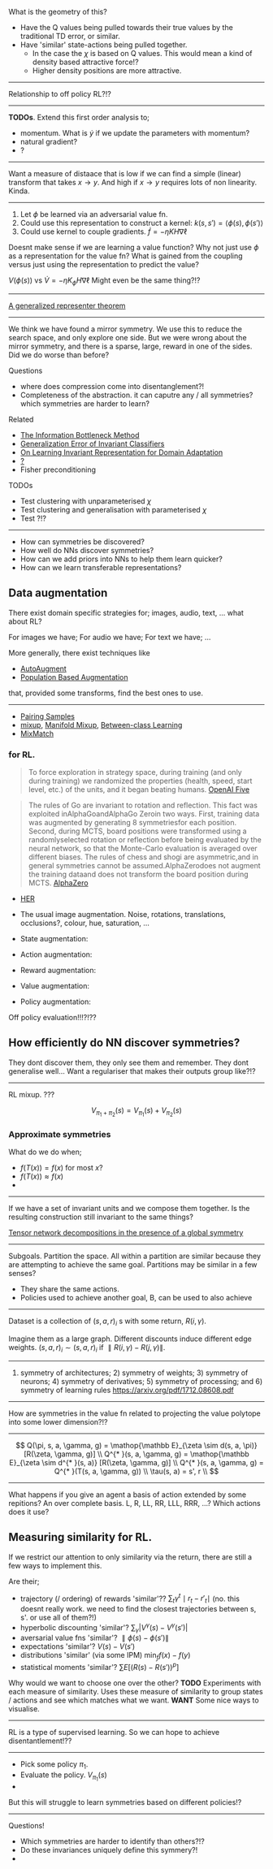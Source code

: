 
What is the geometry of this?
- Have the Q values being pulled towards their true values by the traditional TD error, or similar.
- Have 'similar' state-actions being pulled together.
  - In the case the $\chi$ is based on Q values. This would mean a kind of density based attractive force!?
  - Higher density positions are more attractive.

***

Relationship to off policy RL?!?

***
__TODOs__. Extend this first order analysis to;
- momentum. What is $\dot y$ if we update the parameters with momentum?
- natural gradient?
- ?

***

Want a measure of distaace that is low if we can find a simple (linear) transform that takes $x\to y$. And high if $x\to y$ requires lots of non linearity. Kinda.

***
1. Let $\phi$ be learned via an adversarial value fn.
2. Could use this representation to construct a kernel: $k(s, s') = \langle \phi(s), \phi(s') \rangle$
3. Could use kernel to couple gradients. $\dot f = -\eta KH\nabla \ell$

Doesnt make sense if we are learning a value function? Why not just use $\phi$ as a representation for the value fn? What is gained from the coupling versus just using the representation to predict the value?

$V(\phi(s))$ vs $\dot V = -\eta K_{\phi}H\nabla \ell$
Might even be the same thing?!?

***

[A generalized representer theorem](https://citeseerx.ist.psu.edu/viewdoc/download;jsessionid=FF17282B5B5DAAB20E1CFD46D3A77B05?doi=10.1.1.42.8617&rep=rep1&type=pdf)

***

We think we have found a mirror symmetry. We use this to reduce the search space, and only explore one side. But we were wrong about the mirror symmetry, and there is a sparse, large, reward in one of the sides. Did we do worse than before?


Questions
- where does compression come into disentanglement?!
- Completeness of the abstraction. it can caputre any / all symmetries? which symmetries are harder to learn?

Related

- [The Information Bottleneck Method](https://www.cs.huji.ac.il/labs/learning/Papers/allerton.pdf)
- [Generalization Error of Invariant Classifiers](https://arxiv.org/abs/1610.04574)
- [On Learning Invariant Representation for Domain Adaptation](https://arxiv.org/abs/1901.09453)
- [?](?)
- Fisher preconditioning

TODOs
- Test clustering with unparameterised $\chi$
- Test clustering and generalisation with parameterised $\chi$
- Test ?!?


***

- How can symmetries be discovered?
- How well do NNs discover symmetries?
- How can we add priors into NNs to help them learn quicker?
- How can we learn transferable representations?

## Data augmentation

There exist domain specific strategies for; images, audio, text, ... what about RL?

For images we have;
For audio we have;
For text we have;  ...

More generally, there exist techniques like

- [AutoAugment](https://arxiv.org/abs/1805.09501)
- [Population Based Augmentation](https://arxiv.org/abs/1905.05393)

that, provided some transforms, find the best ones to use.

***

- [Pairing Samples](https://arxiv.org/abs/1801.02929)
- [mixup](https://arxiv.org/abs/1710.09412), [Manifold Mixup](https://arxiv.org/abs/1806.05236), [Between-class Learning](https://arxiv.org/abs/1711.10284)
- [MixMatch](https://arxiv.org/pdf/1905.02249v1.pdf)

### for RL.

> To force exploration in strategy space, during training (and only during training) we randomized the properties (health, speed, start level, etc.) of the units, and it began beating humans. [OpenAI Five](https://openai.com/blog/openai-five/)

> The rules of Go are invariant to rotation and reflection. This fact was exploited inAlphaGoandAlphaGo Zeroin two ways. First, training data was augmented by generating 8 symmetriesfor each position.  Second, during MCTS, board positions were transformed using a randomlyselected rotation or reflection before being evaluated by the neural network, so that the Monte-Carlo evaluation is averaged over different biases. The rules of chess and shogi are asymmetric,and in general symmetries cannot be assumed.AlphaZerodoes not augment the training dataand does not transform the board position during MCTS. [AlphaZero](https://arxiv.org/abs/1712.01815)

- [HER](https://arxiv.org/abs/1707.01495)


- The usual image augmentation. Noise, rotations, translations, occlusions?, colour, hue, saturation, ...
- State augmentation:
- Action augmentation:
- Reward augmentation:
- Value augmentation:
- Policy augmentation:

Off policy evaluation!!!?!??

## How efficiently do NN discover symmetries?

They dont discover them, they only see them and remember.
They dont generalise well...
Want a regulariser that makes their outputs group like?!?


***

RL mixup. ???

$$
V_{\pi_1 + \pi_2}(s) = V_{\pi_1}(s) + V_{\pi_2}(s)
$$


### Approximate symmetries

What do we do when;
- $f(T(x)) = f(x)$ for most $x$?
- $f(T(x)) \approx f(x)$
-


***


If we have a set of invariant units and we compose them together. Is the resulting construction still invariant to the same things?

[Tensor network decompositions in the presence of a global symmetry](https://journals.aps.org/pra/pdf/10.1103/PhysRevA.82.050301)


***

Subgoals.
Partition the space.
All within a partition are similar because they are attempting to achieve the same goal.
Partitions may be similar in a few senses?
- They share the same actions.
- Policies used to achieve another goal, B, can be used to also achieve


***

Dataset is a collection of $(s, a, r){_i}$ s with some return, $R(i, \gamma)$.

Imagine them as a large graph. Different discounts induce different edge weights. $(s, a, r){_i} \sim (s, a, r){_i}$ if $\parallel R(i, \gamma)-R(j, \gamma)\parallel$.


***


1) symmetry of architectures; 2) symmetry of weights; 3) symmetry of neurons; 4) symmetry of derivatives; 5) symmetry of processing; and 6) symmetry of learning rules
https://arxiv.org/pdf/1712.08608.pdf


***

How are symmetries in the value fn related to projecting the value polytope into some lower dimension?!?

***

$$
Q(\pi, s, a, \gamma, g) = \mathop{\mathbb E}_{\zeta \sim d(s, a, \pi)} [R(\zeta, \gamma, g)] \\
Q^{* }(s, a, \gamma, g) = \mathop{\mathbb E}_{\zeta \sim d^{* }(s, a)} [R(\zeta, \gamma, g)] \\
Q^{* }(s, a, \gamma, g) = Q^{* }(T(s, a, \gamma, g)) \\
\tau(s, a) = s', r \\
$$

***

What happens if you give an agent a basis of action extended by some repitions? An over complete basis. L, R, LL, RR, LLL, RRR, ...?
Which actions does it use?

## Measuring similarity for RL.

If we restrict our attention to only similarity via the return, there are still a few ways to implement this.

Are their;
- trajectory (/ ordering) of rewards 'similar'?? $\sum_t \gamma^t\mid r_t - r'{_t} \mid$ (no. this doesnt really work. we need to find the closest trajectories between s, s'. or use all of them?!)
- hyperbolic discounting 'similar'? $\sum_{\gamma} | V^{\gamma}(s) - V^{\gamma}(s')|$
- aversarial value fns 'similar'? $\parallel\phi(s) - \phi(s')\parallel$
- expectations 'similar'? $V(s)-V(s')$
- distributions 'similar' (via some IPM) $\mathop{\text{min}}_{f} f(x) - f(y)$
- statistical moments 'similar'? $\sum E[(R(s) - R(s'))^p]$


Why would we want to choose one over the other?
__TODO__ Experiments with each measure of similarity.
Uses these measure of similarity to group states / actions and see which matches what we want.
__WANT__ Some nice ways to visualise.

***

RL is a type of supervised learning. So we can hope to achieve disentantlement!??

***

- Pick some policy $\pi_1$.
- Evaluate the policy. $V_{\pi_1}(s)$
-

But this will struggle to learn symmetries based on different policies!?

***

Questions!

- Which symmetries are harder to identify than others?!?
- Do these invariances uniquely define this symmery?!
-
